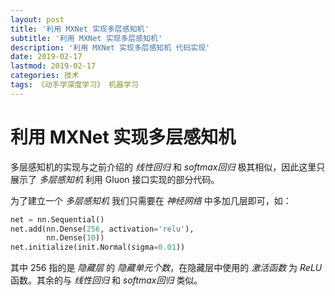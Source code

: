```yaml
---
layout: post
title: '利用 MXNet 实现多层感知机'
subtitle: '利用 MXNet 实现多层感知机'
description: '利用 MXNet 实现多层感知机 代码实现'
date: 2019-02-17
lastmod: 2019-02-17
categories: 技术
tags: 《动手学深度学习》 机器学习
---
```

# 利用 MXNet 实现多层感知机

多层感知机的实现与之前介绍的 *线性回归* 和 *softmax回归* 极其相似，因此这里只展示了 *多层感知机* 利用 Gluon 接口实现的部分代码。

为了建立一个 *多层感知机* 我们只需要在 *神经网络* 中多加几层即可，如：

~~~python
net = nn.Sequential()
net.add(nn.Dense(256, activation='relu'),
        nn.Dense(10))
net.initialize(init.Normal(sigma=0.01))
~~~

其中 256 指的是 *隐藏层* 的 *隐藏单元个数*，在隐藏层中使用的 *激活函数* 为 *ReLU* 函数。其余的与 *线性回归* 和 *softmax回归* 类似。